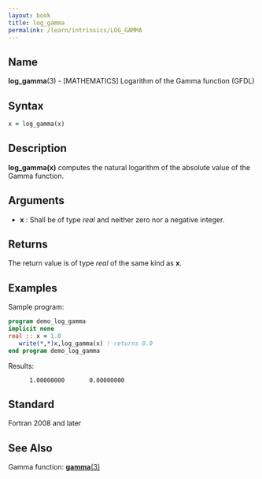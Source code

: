 ```yaml
---
layout: book
title: log_gamma
permalink: /learn/intrinsics/LOG_GAMMA
---
```

## __Name__

__log\_gamma__(3) - \[MATHEMATICS\] Logarithm of the Gamma function
(GFDL)

## __Syntax__
```fortran
x = log_gamma(x)
```
## __Description__

__log\_gamma(x)__ computes the natural logarithm of the absolute value of the Gamma function.

## __Arguments__

  - __x__
    : Shall be of type _real_ and neither zero nor a negative integer.

## __Returns__

The return value is of type _real_ of the same kind as __x__.

## __Examples__

Sample program:

```fortran
program demo_log_gamma
implicit none
real :: x = 1.0
   write(*,*)x,log_gamma(x) ! returns 0.0
end program demo_log_gamma
```
  Results:
```text
      1.00000000       0.00000000    
```
## __Standard__

Fortran 2008 and later

## __See Also__

Gamma function: [__gamma__(3)](GAMMA)
